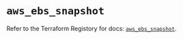 # `aws_ebs_snapshot`

Refer to the Terraform Registory for docs: [`aws_ebs_snapshot`](https://registry.terraform.io/providers/hashicorp/aws/5.11.0/docs/resources/ebs_snapshot).
